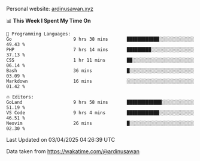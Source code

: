 Personal website: [ardinusawan.xyz](https://ardinusawan.xyz)

<!--START_SECTION:waka-->
📊 **This Week I Spent My Time On** 

```text
💬 Programming Languages: 
Go                       9 hrs 38 mins       ████████████░░░░░░░░░░░░░   49.43 % 
PHP                      7 hrs 14 mins       █████████░░░░░░░░░░░░░░░░   37.13 % 
CSS                      1 hr 11 mins        ██░░░░░░░░░░░░░░░░░░░░░░░   06.14 % 
Bash                     36 mins             █░░░░░░░░░░░░░░░░░░░░░░░░   03.09 % 
Markdown                 16 mins             ░░░░░░░░░░░░░░░░░░░░░░░░░   01.42 % 

🔥 Editors: 
GoLand                   9 hrs 58 mins       █████████████░░░░░░░░░░░░   51.19 % 
VS Code                  9 hrs 4 mins        ████████████░░░░░░░░░░░░░   46.51 % 
Neovim                   26 mins             █░░░░░░░░░░░░░░░░░░░░░░░░   02.30 % 
```


 Last Updated on 03/04/2025 04:26:39 UTC
<!--END_SECTION:waka-->
Data taken from https://wakatime.com/@ardinusawan
